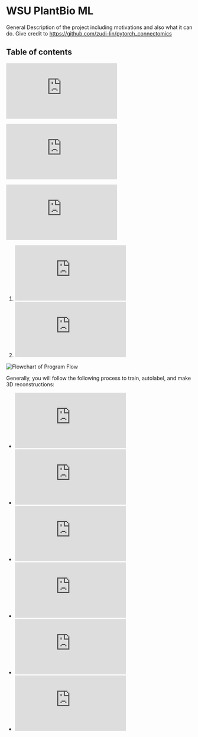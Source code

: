 # WSU PlantBio ML

General Description of the project including motivations and also what it can do. Give credit to https://github.com/zudi-lin/pytorch_connectomics

## Table of contents

![Installation, Updating, and Uninstalling](https://github.com/ajbrookhouse/WSU_PlantBio_ML/blob/main/Instructions/installation.md)

![Quickstart Guide, guides you briefly through an example use case of the program](https://github.com/ajbrookhouse/WSU_PlantBio_ML/blob/main/Instructions/quickstart.md)

![FAQs](https://github.com/ajbrookhouse/WSU_PlantBio_ML/blob/main/Instructions/faqs.md)

1. ![Semantic Vs Instance Segmentation](https://github.com/ajbrookhouse/WSU_PlantBio_ML/blob/main/Instructions/faqs.md#semantic-vs-instance-segmentation)
2. ![Different Filetypes](https://github.com/ajbrookhouse/WSU_PlantBio_ML/blob/main/Instructions/faqs.md#filetypes)

![Flowchart of Program Flow](https://github.com/ajbrookhouse/WSU_PlantBio_ML/blob/main/screenshots/programFlowchart.png)

Generally, you will follow the following process to train, autolabel, and make 3D reconstructions:

- ![Create a Dataset](https://github.com/ajbrookhouse/WSU_PlantBio_ML/blob/main/Instructions/dataset.md)
- ![Train a Network](https://github.com/ajbrookhouse/WSU_PlantBio_ML/blob/main/Instructions/training.md#how-to-train-using-the-different-types-of-training)
- ![Auto Label](https://github.com/ajbrookhouse/WSU_PlantBio_ML/blob/main/Instructions/autoLabel.md#how-to-use-auto-labelling-page)
- ![Create 3D Geometries](https://github.com/ajbrookhouse/WSU_PlantBio_ML/blob/main/Instructions/outputTools.md#make-geometries)
- ![Visualize the 3D Geometries](https://github.com/ajbrookhouse/WSU_PlantBio_ML/blob/main/Instructions/visualize.md)
- ![Extract Output Statistics](https://github.com/ajbrookhouse/WSU_PlantBio_ML/blob/main/Instructions/outputTools.md#make-geometries)
